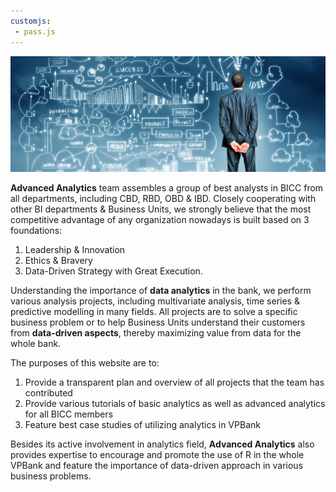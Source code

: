 ```yaml
---
customjs:
 - pass.js
---
```


<img src="/img/home.jpg"/>

**Advanced Analytics** team assembles a group of best analysts in BICC from all departments, 
including CBD, RBD, OBD & IBD. Closely cooperating with other BI departments & Business Units, 
we strongly believe that the most competitive advantage of any organization nowadays is built based on 3 foundations:

1. Leadership & Innovation 
2. Ethics & Bravery 
3. Data-Driven Strategy with Great Execution.

Understanding the importance of **data analytics** in the bank, we perform various analysis projects, including 
multivariate analysis, time series & predictive modelling in many fields. All projects are to solve a specific business problem or 
to help Business Units understand their customers from **data-driven aspects**, thereby maximizing value from data for the whole bank. 

The purposes of this website are to:

1. Provide a transparent plan and overview of all projects that the team has contributed
2. Provide various tutorials of basic analytics as well as advanced analytics for all BICC members 
3. Feature best case studies of utilizing analytics in VPBank

Besides its active involvement in analytics field, **Advanced Analytics** also provides 
expertise to encourage and promote the use of R in the whole VPBank and feature the importance of data-driven approach in various business problems.
